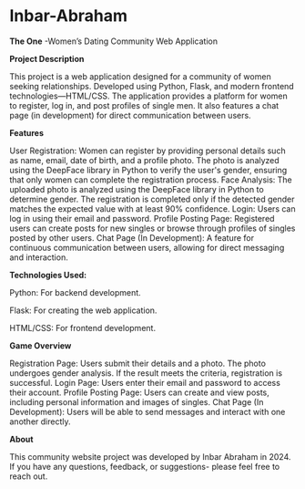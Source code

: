 # Inbar-Abraham
**The One** -Women’s Dating Community Web Application


**Project Description**

This project is a web application designed for a community of women seeking relationships.
Developed using Python, Flask, and modern frontend technologies—HTML/CSS.
The application provides a platform for women to register, log in, and post profiles of single men.
It also features a chat page (in development) for direct communication between users.

**Features**

User Registration: Women can register by providing personal details such as name, email, date of birth, and a profile photo.
The photo is analyzed using the DeepFace library in Python to verify the user's gender, ensuring that only women can complete the registration process.
Face Analysis: The uploaded photo is analyzed using the DeepFace library in Python to determine gender.
The registration is completed only if the detected gender matches the expected value with at least 90% confidence.
Login: Users can log in using their email and password.
Profile Posting Page: Registered users can create posts for new singles or browse through profiles of singles posted by other users.
Chat Page (In Development): A feature for continuous communication between users, allowing for direct messaging and interaction.

**Technologies Used:**

Python: For backend development.

Flask: For creating the web application.

HTML/CSS: For frontend development.

**Game Overview**

Registration Page: Users submit their details and a photo. The photo undergoes gender analysis. If the result meets the criteria, registration is successful.
Login Page: Users enter their email and password to access their account.
Profile Posting Page: Users can create and view posts, including personal information and images of singles.
Chat Page (In Development): Users will be able to send messages and interact with one another directly.

**About**

This community website project was developed by Inbar Abraham in 2024.
If you have any questions, feedback, or suggestions- please feel free to reach out.

